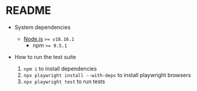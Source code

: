# README

- System dependencies

  - [Node.js](https://nodejs.org/en/download/) `>= v18.16.1`
    - npm `>= 9.5.1`

- How to run the test suite

  1. `npm i` to install dependencies
  2. `npx playwright install --with-deps` to install playwright browsers
  3. `npx playwright test` to run tests
